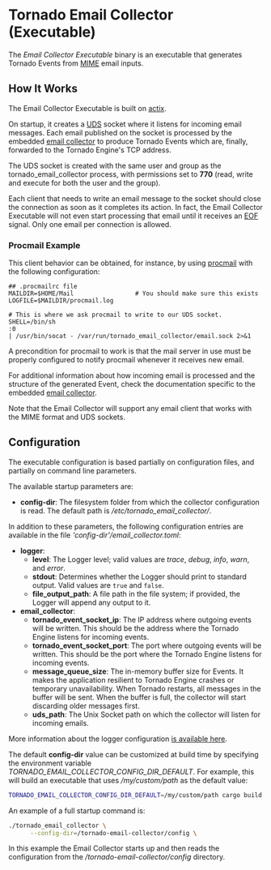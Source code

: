 # Tornado Email Collector (Executable)

The _Email Collector Executable_ binary is an executable that generates Tornado Events from
[MIME](https://en.wikipedia.org/wiki/MIME) email inputs.


## How It Works

The Email Collector Executable is built on
[actix](https://github.com/actix/actix).

On startup, it creates a [UDS](https://en.wikipedia.org/wiki/Unix_domain_socket) 
socket where it listens for incoming email messages. 
Each email published on the socket is processed by the embedded
[email collector](../../collector/email/README.md)
to produce Tornado Events which are, finally, forwarded to the
Tornado Engine's TCP address.

The UDS socket is created with the same user and group as the tornado_email_collector process,
with permissions set to __770__ (read, write and execute for both the user and the group).

Each client that needs to write an email message to the socket should close the connection
as soon as it completes its action. In fact, the Email Collector Executable will not even start
processing that email until it receives an [EOF](https://en.wikipedia.org/wiki/End-of-file)
signal. Only one email per connection is allowed.


### Procmail Example

This client behavior can be obtained, for instance, by using
[procmail](https://en.wikipedia.org/wiki/Procmail) 
with the following configuration:
```
## .procmailrc file
MAILDIR=$HOME/Mail                 # You should make sure this exists
LOGFILE=$MAILDIR/procmail.log

# This is where we ask procmail to write to our UDS socket.
SHELL=/bin/sh
:0
| /usr/bin/socat - /var/run/tornado_email_collector/email.sock 2>&1
```

A precondition for procmail to work is that the mail server in use must be properly
configured to notify procmail whenever it receives new email.

For additional information about how incoming email is processed and
the structure of the generated Event, check the documentation specific to the 
embedded 
[email collector](../../collector/email/README.md).

Note that the Email Collector will support any email client that works with the
MIME format and UDS sockets.


## Configuration
The executable configuration is based partially on configuration files, and partially on command
line parameters.

The available startup parameters are:
- __config-dir__:  The filesystem folder from which the collector configuration is read.
  The default path is _/etc/tornado_email_collector/_.

In addition to these parameters, the following configuration entries are available in the 
file _'config-dir'/email_collector.toml_:
- __logger__:
    - __level__:  The Logger level; valid values are _trace_, _debug_, _info_, _warn_, and
      _error_.
    - __stdout__:  Determines whether the Logger should print to standard output.
      Valid values are `true` and `false`.
    - __file_output_path__:  A file path in the file system; if provided, the Logger will
      append any output to it.
- **email_collector**:
    - **tornado_event_socket_ip**:  The IP address where outgoing events will be written.
      This should be the address where the Tornado Engine listens for incoming events.
    - **tornado_event_socket_port**:  The port where outgoing events will be written.
      This should be the port where the Tornado Engine listens for incoming events.
    - **message_queue_size**:  The in-memory buffer size for Events. It makes the application
      resilient to Tornado Engine crashes or temporary unavailability.
      When Tornado restarts, all messages in the buffer will be sent.
      When the buffer is full, the collector will start discarding older messages first.
    - **uds_path**: The Unix Socket path on which the collector will listen for incoming emails.
    
More information about the logger configuration
[is available here](../../common/logger/README.md).

The default __config-dir__ value can be customized at build time by specifying
the environment variable *TORNADO_EMAIL_COLLECTOR_CONFIG_DIR_DEFAULT*. 
For example, this will build an executable that uses */my/custom/path* 
as the default value:
```bash
TORNADO_EMAIL_COLLECTOR_CONFIG_DIR_DEFAULT=/my/custom/path cargo build 
```

An example of a full startup command is:
```bash
./tornado_email_collector \
      --config-dir=/tornado-email-collector/config \
```

In this example the Email Collector starts up and then reads the configuration from 
the _/tornado-email-collector/config_ directory.


